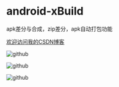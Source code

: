 android-xBuild
==============

apk差分与合成，zip差分，apk自动打包功能

[欢迎访问我的CSDN博客](http://blog.csdn.net/zz7zz7zz)<br />

![github](http://img.blog.csdn.net/20141107112107080 "附图一")

![github](http://img.blog.csdn.net/20141107112202718 "附图一")

![github](http://img.blog.csdn.net/20141107114720577 "附图一")
